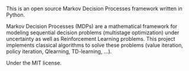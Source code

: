 This is an open source Markov Decision Processes framework written in Python.

Markov Decision Processes (MDPs) are a mathematical framework for modeling
sequential decision problems (multistage optimization) under uncertainty as
well as Reinforcement Learning problems.
This project implements classical algorithms to solve these problems (value
iteration, policy iteration, Qlearning, TD-learning, ...).

Under the MIT license.
